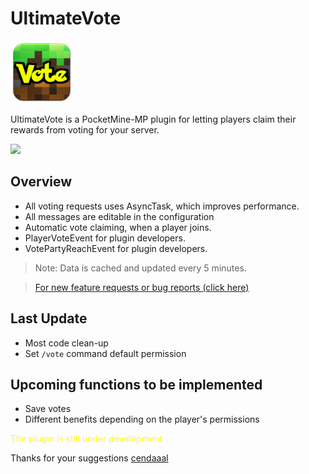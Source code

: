 # UltimateVote

<img height="100" src="assets/icon.png" width="100"/>

UltimateVote is a PocketMine-MP plugin for letting players claim their rewards from voting for your server.

![](https://poggit.pmmp.io/shield.state/UltimateVote)

## Overview

- All voting requests uses AsyncTask, which improves performance.
- All messages are editable in the configuration
- Automatic vote claiming, when a player joins.
- PlayerVoteEvent for plugin developers.
- VotePartyReachEvent for plugin developers.

> Note: Data is cached and updated every 5 minutes.

> <a href="https://github.com/ImAMadDev/UltimateVote/issues"> For new feature requests or bug reports (click here)</a>


## Last Update
- Most code clean-up
- Set `/vote` command default permission

## Upcoming functions to be implemented
- Save votes
- Different benefits depending on the player's permissions

<span style="color:yellow">The plugin is still under development</span>

Thanks for your suggestions <a href="https://github.com/cendaaal">cendaaal</a>  
